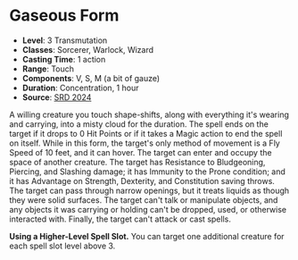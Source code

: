 # Gaseous Form

- **Level**: 3 Transmutation
- **Classes**: Sorcerer, Warlock, Wizard
- **Casting Time**: 1 action
- **Range**: Touch
- **Components**: V, S, M (a bit of gauze)
- **Duration**: Concentration, 1 hour
- **Source**: [SRD 2024](../../../srds/SRD_2024.pdf)

A willing creature you touch shape-shifts, along with everything it's wearing and carrying, into a misty cloud for the duration. The spell ends on the target if it drops to 0 Hit Points or if it takes a Magic action to end the spell on itself. While in this form, the target's only method of movement is a Fly Speed of 10 feet, and it can hover. The target can enter and occupy the space of another creature. The target has Resistance to Bludgeoning, Piercing, and Slashing damage; it has Immunity to the Prone condition; and it has Advantage on Strength, Dexterity, and Constitution saving throws. The target can pass through narrow openings, but it treats liquids as though they were solid surfaces. The target can't talk or manipulate objects, and any objects it was carrying or holding can't be dropped, used, or otherwise interacted with. Finally, the target can't attack or cast spells.

**Using a Higher-Level Spell Slot.** You can target one additional creature for each spell slot level above 3.
